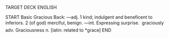 TARGET DECK
ENGLISH

START
Basic
Gracious
Back: —adj. 1 kind; indulgent and beneficent to inferiors. 2 (of god) merciful, benign. —int. Expressing surprise.  graciously adv. Graciousness n. [latin: related to *grace]
END
